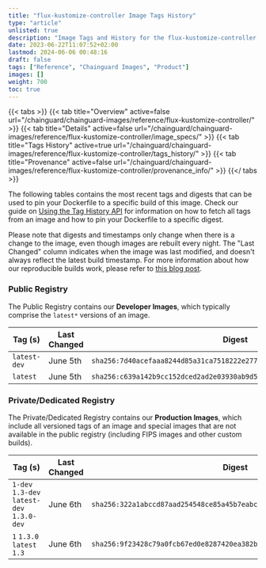 ```yaml
---
title: "flux-kustomize-controller Image Tags History"
type: "article"
unlisted: true
description: "Image Tags and History for the flux-kustomize-controller Chainguard Image"
date: 2023-06-22T11:07:52+02:00
lastmod: 2024-06-06 00:48:16
draft: false
tags: ["Reference", "Chainguard Images", "Product"]
images: []
weight: 700
toc: true
---
```


{{< tabs >}}
{{< tab title="Overview" active=false url="/chainguard/chainguard-images/reference/flux-kustomize-controller/" >}}
{{< tab title="Details" active=false url="/chainguard/chainguard-images/reference/flux-kustomize-controller/image_specs/" >}}
{{< tab title="Tags History" active=true url="/chainguard/chainguard-images/reference/flux-kustomize-controller/tags_history/" >}}
{{< tab title="Provenance" active=false url="/chainguard/chainguard-images/reference/flux-kustomize-controller/provenance_info/" >}}
{{</ tabs >}}

The following tables contains the most recent tags and digests that can be used to pin your Dockerfile to a specific build of this image. Check our guide on [Using the Tag History API](/chainguard/chainguard-images/using-the-tag-history-api/) for information on how to fetch all tags from an image and how to pin your Dockerfile to a specific digest.

Please note that digests and timestamps only change when there is a change to the image, even though images are rebuilt every night. The "Last Changed" column indicates when the image was last modified, and doesn't always reflect the latest build timestamp. For more information about how our reproducible builds work, please refer to [this blog post](https://www.chainguard.dev/unchained/reproducing-chainguards-reproducible-image-builds).

### Public Registry
The Public Registry contains our **Developer Images**, which typically comprise the `latest*` versions of an image.

| Tag (s)       | Last Changed | Digest                                                                    |
|---------------|--------------|---------------------------------------------------------------------------|
|  `latest-dev` | June 5th     | `sha256:7d40acefaaa8244d85a31ca7518222e277ebea5cb54df0acd71b1a4e6401ea3a` |
|  `latest`     | June 5th     | `sha256:c639a142b9cc152dced2ad2e03930ab9d5e54fc044d913248af6fa2b709a8c2d` |


### Private/Dedicated Registry
The Private/Dedicated Registry contains our **Production Images**, which include all versioned tags of an image and special images that are not available in the public registry (including FIPS images and other custom builds).

| Tag (s)                                     | Last Changed | Digest                                                                    |
|---------------------------------------------|--------------|---------------------------------------------------------------------------|
|  `1-dev` `1.3-dev` `latest-dev` `1.3.0-dev` | June 6th     | `sha256:322a1abccd87aad254548ce85a45b7eabc9d0ce8130711799545672998ed8694` |
|  `1` `1.3.0` `latest` `1.3`                 | June 6th     | `sha256:9f23428c79a0fcb67ed0e8287420ea382b9ebbaf913fc6d7cdbfb1e14bfe1822` |

